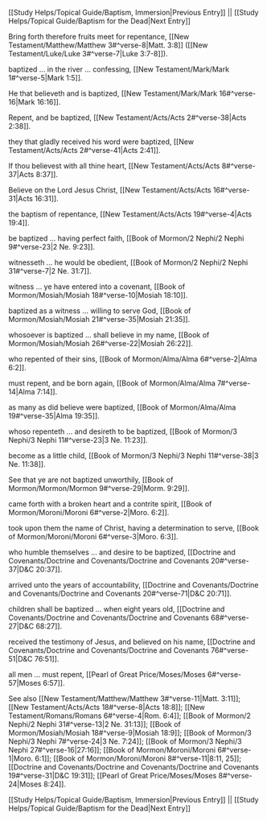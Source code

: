 [[Study Helps/Topical Guide/Baptism, Immersion|Previous Entry]]  ||  [[Study Helps/Topical Guide/Baptism for the Dead|Next Entry]]

 Bring forth therefore fruits meet for repentance, [[New Testament/Matthew/Matthew 3#^verse-8|Matt. 3:8]] ([[New Testament/Luke/Luke 3#^verse-7|Luke 3:7-8]]).

 baptized ... in the river ... confessing, [[New Testament/Mark/Mark 1#^verse-5|Mark 1:5]].

 He that believeth and is baptized, [[New Testament/Mark/Mark 16#^verse-16|Mark 16:16]].

 Repent, and be baptized, [[New Testament/Acts/Acts 2#^verse-38|Acts 2:38]].

 they that gladly received his word were baptized, [[New Testament/Acts/Acts 2#^verse-41|Acts 2:41]].

 If thou believest with all thine heart, [[New Testament/Acts/Acts 8#^verse-37|Acts 8:37]].

 Believe on the Lord Jesus Christ, [[New Testament/Acts/Acts 16#^verse-31|Acts 16:31]].

 the baptism of repentance, [[New Testament/Acts/Acts 19#^verse-4|Acts 19:4]].

 be baptized ... having perfect faith, [[Book of Mormon/2 Nephi/2 Nephi 9#^verse-23|2 Ne. 9:23]].

 witnesseth ... he would be obedient, [[Book of Mormon/2 Nephi/2 Nephi 31#^verse-7|2 Ne. 31:7]].

 witness ... ye have entered into a covenant, [[Book of Mormon/Mosiah/Mosiah 18#^verse-10|Mosiah 18:10]].

 baptized as a witness ... willing to serve God, [[Book of Mormon/Mosiah/Mosiah 21#^verse-35|Mosiah 21:35]].

 whosoever is baptized ... shall believe in my name, [[Book of Mormon/Mosiah/Mosiah 26#^verse-22|Mosiah 26:22]].

 who repented of their sins, [[Book of Mormon/Alma/Alma 6#^verse-2|Alma 6:2]].

 must repent, and be born again, [[Book of Mormon/Alma/Alma 7#^verse-14|Alma 7:14]].

 as many as did believe were baptized, [[Book of Mormon/Alma/Alma 19#^verse-35|Alma 19:35]].

 whoso repenteth ... and desireth to be baptized, [[Book of Mormon/3 Nephi/3 Nephi 11#^verse-23|3 Ne. 11:23]].

 become as a little child, [[Book of Mormon/3 Nephi/3 Nephi 11#^verse-38|3 Ne. 11:38]].

 See that ye are not baptized unworthily, [[Book of Mormon/Mormon/Mormon 9#^verse-29|Morm. 9:29]].

 came forth with a broken heart and a contrite spirit, [[Book of Mormon/Moroni/Moroni 6#^verse-2|Moro. 6:2]].

 took upon them the name of Christ, having a determination to serve, [[Book of Mormon/Moroni/Moroni 6#^verse-3|Moro. 6:3]].

 who humble themselves ... and desire to be baptized, [[Doctrine and Covenants/Doctrine and Covenants/Doctrine and Covenants 20#^verse-37|D&C 20:37]].

 arrived unto the years of accountability, [[Doctrine and Covenants/Doctrine and Covenants/Doctrine and Covenants 20#^verse-71|D&C 20:71]].

 children shall be baptized ... when eight years old, [[Doctrine and Covenants/Doctrine and Covenants/Doctrine and Covenants 68#^verse-27|D&C 68:27]].

 received the testimony of Jesus, and believed on his name, [[Doctrine and Covenants/Doctrine and Covenants/Doctrine and Covenants 76#^verse-51|D&C 76:51]].

 all men ... must repent, [[Pearl of Great Price/Moses/Moses 6#^verse-57|Moses 6:57]].

 See also [[New Testament/Matthew/Matthew 3#^verse-11|Matt. 3:11]]; [[New Testament/Acts/Acts 18#^verse-8|Acts 18:8]]; [[New Testament/Romans/Romans 6#^verse-4|Rom. 6:4]]; [[Book of Mormon/2 Nephi/2 Nephi 31#^verse-13|2 Ne. 31:13]]; [[Book of Mormon/Mosiah/Mosiah 18#^verse-9|Mosiah 18:9]]; [[Book of Mormon/3 Nephi/3 Nephi 7#^verse-24|3 Ne. 7:24]]; [[Book of Mormon/3 Nephi/3 Nephi 27#^verse-16|27:16]]; [[Book of Mormon/Moroni/Moroni 6#^verse-1|Moro. 6:1]]; [[Book of Mormon/Moroni/Moroni 8#^verse-11|8:11, 25]]; [[Doctrine and Covenants/Doctrine and Covenants/Doctrine and Covenants 19#^verse-31|D&C 19:31]]; [[Pearl of Great Price/Moses/Moses 8#^verse-24|Moses 8:24]].

[[Study Helps/Topical Guide/Baptism, Immersion|Previous Entry]]  ||  [[Study Helps/Topical Guide/Baptism for the Dead|Next Entry]]